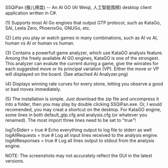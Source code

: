 SSQiPan (猴儿棋盘) -- An AI GO (AI Weiqi, 人工智能围棋) desktop client application written in C#.

(1) Supports most AI Go engines that output GTP protocol, such as KataGo, SAI, Leela Zero, PhoenixGo, GNUGo, etc.

(2) Lets you play or watch games in many combinations, such as AI vs AI, human vs AI or human vs human.

(3) Contains a powerfull game analyzer, which use KataGO analysis feature. Among the freely available AI GO engines, KataGO is one of the strongest. This analyzer can evalute the current during a game, give the winrates for each suggested move or its principal variation (VP). Either the move or VP will displayed on the board. (See attached AI Analyzer.png)

(4) Displays winning rate curves for every stone, letting you observe a good or bad moves immediately.

(5) The installation is simple. Just download the zip file and uncompress it into a folder, then you may play by double clicking SSQiPan.exe. Or, I would recomended, you may creat a shortcut on the desktop. For KataGO engine, some lines in both default_gtp.cfg and analysis.cfg (or whatever you renamed). The most import three lines need to be set to "true"!

  logToStderr = true      # Echo everything output to log file to stderr as well
  logAllRequests = true  # Log all input lines received to the analysis engine.
  logAllResponses = true # Log all lines output to stdout from the analysis engine.


NOTE: The screenshots may not accurately reflect the GUI in the latest versions.
